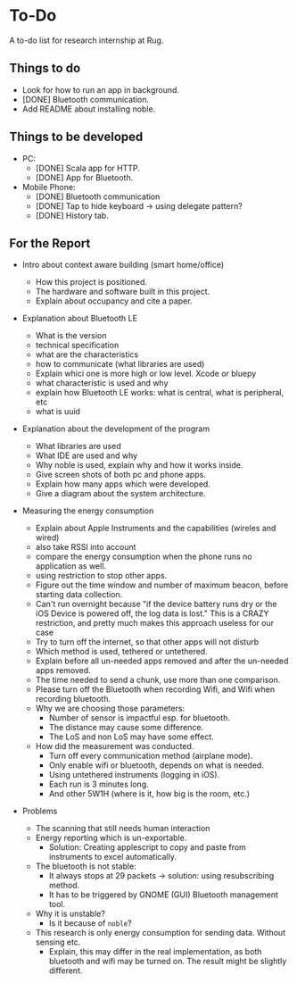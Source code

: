To-Do
=====
A to-do list for research internship at Rug.

Things to do
------------
- Look for how to run an app in background.
- [DONE] Bluetooth communication.
- Add README about installing noble.

Things to be developed
----------------------
- PC:
	- [DONE] Scala app for HTTP.
	- [DONE] App for Bluetooth.
- Mobile Phone:
	- [DONE] Bluetooth communication
	- [DONE] Tap to hide keyboard -> using delegate pattern?
	- [DONE] History tab.
	
For the Report
--------------
- Intro about context aware building (smart home/office)
	- How this project is positioned.
	- The hardware and software built in this project.
	- Explain about occupancy and cite a paper.
	
- Explanation about Bluetooth LE
	- What is the version
	- technical specification
	- what are the characteristics
	- how to communicate (what libraries are used)
	- Explain whici one is more high or low level. Xcode or bluepy
	- what characteristic is used and why
	- explain how Bluetooth LE works: what is central, what is peripheral, etc
	- what is uuid
	
- Explanation about the development of the program
	- What libraries are used
	- What IDE are used and why
	- Why noble is used, explain why and how it works inside.
	- Give screen shots of both pc and phone apps.
	- Explain how many apps which were developed.
	- Give a diagram about the system architecture.
	
- Measuring the energy consumption
	- Explain about Apple Instruments and the capabilities (wireles and wired)
	- also take RSSI into account
	- compare the energy consumption when the phone runs no application as well.
	- using restriction to stop other apps.
	- Figure out the time window and number of maximum beacon, before starting data collection.
	- Can't run overnight because "if the device battery runs dry or the iOS Device is powered off, the log data is lost." This is a CRAZY restriction, and pretty much makes this approach useless for our case 
	- Try to turn off the internet, so that other apps will not disturb
	- Which method is used, tethered or untethered.
	- Explain before all un-needed apps removed and after the un-needed apps removed.
	- The time needed to send a chunk, use more than one comparison.
	- Please turn off the Bluetooth when recording Wifi, and Wifi when recording bluetooth.
	- Why we are choosing those parameters:
		- Number of sensor is impactful esp. for bluetooth.
		- The distance may cause some difference.
		- The LoS and non LoS may have some effect.
	- How did the measurement was conducted.
		- Turn off every communication method (airplane mode).
		- Only enable wifi or bluetooth, depends on what is needed.
		- Using untethered instruments (logging in iOS).
		- Each run is 3 minutes long.
		- And other 5W1H (where is it, how big is the room, etc.)
	
- Problems
	- The scanning that still needs human interaction
	- Energy reporting which is un-exportable.	
		- Solution: Creating applescript to copy and paste from instruments to excel automatically.
	- The bluetooth is not stable:
		- It always stops at 29 packets -> solution: using resubscribing method.
		- It has to be triggered by GNOME (GUI) Bluetooth management tool.
	- Why it is unstable?
		- Is it because of `noble`?
	- This research is only energy consumption for sending data. Without sensing etc.
		- Explain, this may differ in the real implementation, as both bluetooth and wifi may be turned on. The result might be slightly different.